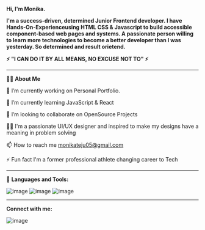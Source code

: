 <strong>Hi, I'm Monika.</strong>  

<strong>I'm a success-driven, determined Junior Frontend developer. I have Hands-On-Experienceusing HTML CSS & Javascript to build accessible component-based web pages and systems.
A passionate person willing to learn more technologies to become a better developer than I was yesterday. So determined and result orietend.

⚡ "I CAN DO IT BY ALL MEANS, NO EXCUSE NOT TO" ⚡</strong>

<hr>









🙋‍♂️ <strong>About Me </strong>

🔭 I’m currently working on Personal Portfolio.

🌱 I’m currently learning JavaScript & React

👯 I’m looking to collaborate on OpenSource Projects

👨‍💻 I'm a passionate UI/UX designer and inspired to make my designs have a meaning in problem solving

📫 How to reach me monikateju05@gmail.com

⚡ Fun fact I'm a former professional athlete changing career to Tech
<HR>


🚀 <strong>Languages and Tools: </strong>
  
  
   ![image](https://user-images.githubusercontent.com/103632194/163346039-be99466e-82bc-4e93-aabd-08ffe3d190d9.png) 
   ![image](https://user-images.githubusercontent.com/103632194/163346216-b199d0c5-a338-4091-8e01-388f52758bdd.png)
   ![image](https://user-images.githubusercontent.com/103632194/163346258-6cd65933-3f2a-47e2-a039-e7199a6e8a34.png)
	
  <hr>
   
   
<strong> Connect with me:</strong> 
 
   
   ![image](https://user-images.githubusercontent.com/103632194/163346930-f9196bcb-04f9-41c3-8ab6-99a32dadae9b.png)

  
   





<!---
MonikaTeju/MonikaTeju is a ✨ special ✨ repository because its `README.md` (this file) appears on your GitHub profile.
You can click the Preview link to take a look at your changes.
--->
